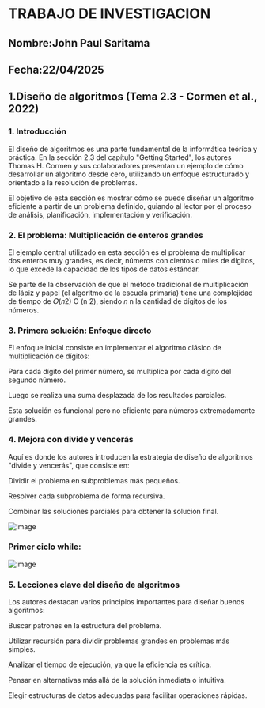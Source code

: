 # TRABAJO DE INVESTIGACION

## Nombre:John Paul Saritama

## Fecha:22/04/2025


## 1.Diseño de algoritmos (Tema 2.3 - Cormen et al., 2022)

### 1. Introducción
El diseño de algoritmos es una parte fundamental de la informática teórica y práctica. En la sección 2.3 del capítulo "Getting Started", los autores Thomas H. Cormen y sus colaboradores presentan un ejemplo de cómo desarrollar un algoritmo desde cero, utilizando un enfoque estructurado y orientado a la resolución de problemas.

El objetivo de esta sección es mostrar cómo se puede diseñar un algoritmo eficiente a partir de un problema definido, guiando al lector por el proceso de análisis, planificación, implementación y verificación.

### 2. El problema: Multiplicación de enteros grandes
El ejemplo central utilizado en esta sección es el problema de multiplicar dos enteros muy grandes, es decir, números con cientos o miles de dígitos, lo que excede la capacidad de los tipos de datos estándar.

Se parte de la observación de que el método tradicional de multiplicación de lápiz y papel (el algoritmo de la escuela primaria) tiene una complejidad de tiempo de 
𝑂(𝑛2) O (n 2), siendo 𝑛
n la cantidad de dígitos de los números.

### 3. Primera solución: Enfoque directo
El enfoque inicial consiste en implementar el algoritmo clásico de multiplicación de dígitos:

Para cada dígito del primer número, se multiplica por cada dígito del segundo número.

Luego se realiza una suma desplazada de los resultados parciales.

Esta solución es funcional pero no eficiente para números extremadamente grandes.

### 4. Mejora con divide y vencerás
Aquí es donde los autores introducen la estrategia de diseño de algoritmos "divide y vencerás", que consiste en:

Dividir el problema en subproblemas más pequeños.

Resolver cada subproblema de forma recursiva.

Combinar las soluciones parciales para obtener la solución final.

​![image](https://github.com/user-attachments/assets/689e9156-bee9-4462-9e46-8e54a5ec3e07)

### Primer ciclo  while:

![image](https://github.com/user-attachments/assets/e9311ae5-ca06-4124-a004-f15a8e74bc6d)

### 5. Lecciones clave del diseño de algoritmos
Los autores destacan varios principios importantes para diseñar buenos algoritmos:

Buscar patrones en la estructura del problema.

Utilizar recursión para dividir problemas grandes en problemas más simples.

Analizar el tiempo de ejecución, ya que la eficiencia es crítica.

Pensar en alternativas más allá de la solución inmediata o intuitiva.

Elegir estructuras de datos adecuadas para facilitar operaciones rápidas.
